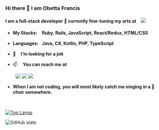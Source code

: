 ### Hi there 👋 I am Obetta Francis

#### I am a full-stack developer 🌱 currently fine-tuning my arts at ![l](./line.png) ![](https://img.shields.io/badge/Microverse-blueviolet)

- **My Stacks: ![](./line.png) Ruby, Rails, JavaScript, React/Redux, HTML/CSS**
- **Languages:![](./line.png) Java, C#, Kotlin, PHP, TypeScript**

- 🤔 ![l](./line.png) **I’m looking for a job**

- 📫 ![l](./line.png) **You can reach me at**

![](./line.png)![](./line.png)![](./line.png)![](./line.png)[![](https://img.shields.io/badge/GitHub-100000?style=for-the-badge&logo=github&logoColor=white)](https://github.com/chasscepts) [![](https://img.shields.io/badge/Twitter-1DA1F2?style=for-the-badge&logo=twitter&logoColor=white)](https://twitter.com/chasscepts) [![](https://img.shields.io/badge/LinkedIn-0077B5?style=for-the-badge&logo=linkedin&logoColor=white)](https://www.linkedin.com/in/chasscepts/)

- **When I am not coding, you will most likely catch me singing in a 💬 choir somewhere.**

![l](./line.png)

[![Top Langs](https://github-readme-stats.vercel.app/api/top-langs/?username=chasscepts)](https://github.com/chasscepts/github-readme-stats)

![GitHub stats](https://github-readme-stats.vercel.app/api?username=chasscepts&show_icons=true)

